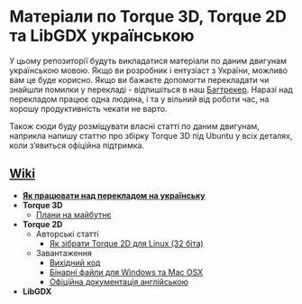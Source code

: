 Матеріали по Torque 3D, Torque 2D та LibGDX українською
===========

У цьому репозиторії будуть викладатися матеріали по даним двигунам українською мовою. Якщо ви розробник і ентузіаст з України, можливо вам це буде корисно. Якщо ви бажаєте допомогти перекладати чи знайшли помилки у перекладі - відпишіться в наш [Багтрекер](https://github.com/eresid/NiaGameDocs/issues). Наразі над перекладом працює одна людина, і та у вільний від роботи час, на хорошу продуктивність чекати не варто.

Також сюди буду розміщувати власні статті по даним двигунам, наприкла напишу статтю про збірку Torque 3D під Ubuntu у всіх деталях, коли з’явиться офіційна підтримка.

## [Wiki]

  * **[Як працювати над перекладом на українську]**
  * **Torque 3D**
    * [Плани на майбутнє]
  * **Torque 2D**
    * Авторські статті
      * [Як зібрати Torque 2D для Linux (32 біта)]
    * Завантаження
      * [Вихідний код](https://github.com/GarageGames/Torque2D)
      * [Бінарні файли для Windows та Mac OSX](https://github.com/GarageGames/Torque2D/releases)
      * [Офіційна документація англійською](https://github.com/GarageGames/Torque2D/wiki)
  * **LibGDX**

[FPS Tutorial]:http://www.garagegames.com/products/torque-3d/fps
[Guides]:http://www.garagegames.com/products/torque-3d/guides
[Documentation]:http://www.garagegames.com/products/torque-3d/documentation

[Wiki]:https://github.com/eresid/torque3d_uk/wiki
[Як працювати над перекладом на українську]:https://github.com/eresid/torque3d_uk/wiki/%D0%AF%D0%BA-%D0%BF%D1%80%D0%B0%D1%86%D1%8E%D0%B2%D0%B0%D1%82%D0%B8-%D0%BD%D0%B0%D0%B4-%D0%BF%D0%B5%D1%80%D0%B5%D0%BA%D0%BB%D0%B0%D0%B4%D0%BE%D0%BC-%D0%BD%D0%B0-%D1%83%D0%BA%D1%80%D0%B0%D1%97%D0%BD%D1%81%D1%8C%D0%BA%D1%83
[Плани на майбутнє]:https://github.com/eresid/torque3d_uk/wiki/%D0%9F%D0%BB%D0%B0%D0%BD%D0%B8-%D0%BD%D0%B0-%D0%BC%D0%B0%D0%B9%D0%B1%D1%83%D1%82%D0%BD%D1%94
[Як зібрати Torque 2D для Linux (32 біта)]:https://github.com/eresid/torque3d_uk/wiki/%D0%AF%D0%BA-%D0%B7%D1%96%D0%B1%D1%80%D0%B0%D1%82%D0%B8-Torque-2D-%D0%B4%D0%BB%D1%8F-Linux-%2832-%D0%B1%D1%96%D1%82%D0%B0%29
